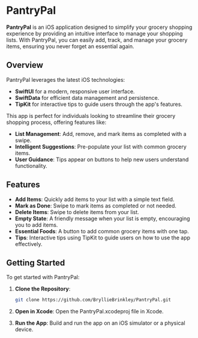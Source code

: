 # PantryPal

**PantryPal** is an iOS application designed to simplify your grocery shopping experience by providing an intuitive interface to manage your shopping lists. With PantryPal, you can easily add, track, and manage your grocery items, ensuring you never forget an essential again.

## Overview

PantryPal leverages the latest iOS technologies:

- **SwiftUI** for a modern, responsive user interface.
- **SwiftData** for efficient data management and persistence.
- **TipKit** for interactive tips to guide users through the app's features.

This app is perfect for individuals looking to streamline their grocery shopping process, offering features like:

- **List Management**: Add, remove, and mark items as completed with a swipe.
- **Intelligent Suggestions**: Pre-populate your list with common grocery items.
- **User Guidance**: Tips appear on buttons to help new users understand functionality.

## Features

- **Add Items**: Quickly add items to your list with a simple text field.
- **Mark as Done**: Swipe to mark items as completed or not needed.
- **Delete Items**: Swipe to delete items from your list.
- **Empty State**: A friendly message when your list is empty, encouraging you to add items.
- **Essential Foods**: A button to add common grocery items with one tap.
- **Tips**: Interactive tips using TipKit to guide users on how to use the app effectively.

## Getting Started

To get started with PantryPal:

1. **Clone the Repository**: 
   ```bash
   git clone https://github.com/BryllieBrinkley/PantryPal.git
   
2. **Open in Xcode**: Open the PantryPal.xcodeproj file in Xcode.

3. **Run the App**: Build and run the app on an iOS simulator or a physical device.
